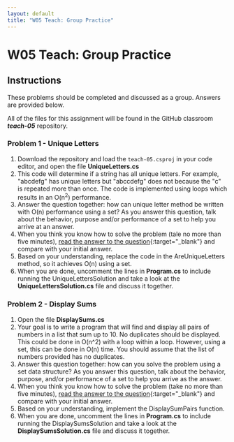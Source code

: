 ```yaml
---
layout: default
title: "W05 Teach: Group Practice"
---
```


# W05 Teach: Group Practice

## Instructions

These problems should be completed and discussed as a group. Answers are provided below.

All of the files for this assignment will be found in the GitHub classroom ***teach-05*** repository.

### Problem 1 - Unique Letters

1. Download the repository and load the `teach-05.csproj` in your code editor, and open the file **UniqueLetters.cs**
2. This code will determine if a string has all unique letters. For example, "abcdefg" has unique letters but "abccdefg" does not because the "c" is repeated more than once. The code is implemented using loops which results in an O(n<sup>2</sup>) performance.
3. Answer the question together: how can unique letter method be written with O(n) performance using a set? As you answer this question, talk about the behavior, purpose and/or performance of a set to help you arrive at an answer.
4.  When you think you know how to solve the problem (tale no more than five minutes), [read the answer to the question](teach-part1-answer){:target="_blank"} and compare with your initial answer.
5. Based on your understanding, replace the code in the AreUniqueLetters method, so it achieves O(n) using a set.
6. When you are done, uncomment the lines in **Program.cs** to include running the UniqueLettersSolution and take a look at the **UniqueLettersSolution.cs** file and discuss it together.

### Problem 2 - Display Sums

1. Open the file **DisplaySums.cs**
2. Your goal is to write a program that will find and display all pairs of numbers in a list that sum up to 10. No duplicates should be displayed. This could be done in O(n^2) with a loop within a loop. However, using a set, this can be done in O(n) time. You should assume that the list of numbers provided has no duplicates.
3. Answer this question together: how can you solve the problem using a set data structure? As you answer this question, talk about the behavior, purpose, and/or performance of a set to help you arrive as the answer.
4. When you think you know how to solve the problem (take no more than five minutes), [read the answer to the question](teach-part2-answer){:target="_blank"} and compare with your initial answer.
5. Based on your understanding, implement the DisplaySumPairs function.
6. When you are done, uncomment the lines in **Program.cs** to include running the DisplaySumsSolution and take a look at the **DisplaySumsSolution.cs** file and discuss it together.
